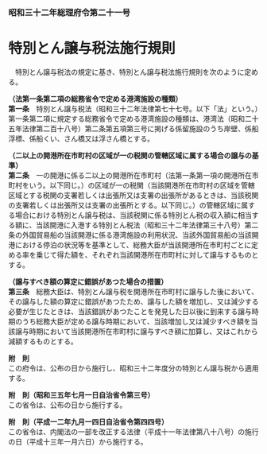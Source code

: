 ### 昭和三十二年総理府令第二十一号  
# 特別とん譲与税法施行規則  
　特別とん譲与税法の規定に基き、特別とん譲与税法施行規則を次のように定める。  
  
**（法第一条第二項の総務省令で定める港湾施設の種類）**  
**第一条**　特別とん譲与税法（昭和三十二年法律第七十七号。以下「法」という。）第一条第二項に規定する総務省令で定める港湾施設の種類は、港湾法（昭和二十五年法律第二百十八号）第二条第五項第三号に掲げる係留施設のうち岸壁、係船浮標、係船くい、さん橋又は浮さん橋とする。  
  
**（二以上の開港所在市町村の区域が一の税関の管轄区域に属する場合の譲与の基準）**  
**第二条**　一の開港に係る二以上の開港所在市町村（法第一条第一項の開港所在市町村をいう。以下同じ。）の区域が一の税関（当該開港所在市町村の区域を管轄区域とする税関の支署若しくは出張所又は支署の出張所があるときは、当該税関の支署若しくは出張所又は支署の出張所とする。以下同じ。）の管轄区域に属する場合における特別とん譲与税は、当該税関に係る特別とん税の収入額に相当する額に、当該開港に入港する特別とん税法（昭和三十二年法律第三十八号）第二条の外国貿易船の当該開港に係る港湾施設の利用状況、当該外国貿易船の当該開港における停泊の状況等を基準として、総務大臣が当該開港所在市町村ごとに定める率を乗じて得た額を、それぞれ当該開港所在市町村に対して譲与するものとする。  
  
**（譲与すべき額の算定に錯誤があつた場合の措置）**  
**第三条**　総務大臣は、特別とん譲与税を開港所在市町村に譲与した後において、その譲与した額の算定に錯誤があつたため、譲与した額を増加し、又は減少する必要が生じたときは、当該錯誤があつたことを発見した日以後に到来する譲与時期のうち総務大臣が定める譲与時期において、当該増加し又は減少すべき額を当該譲与時期において当該開港所在市町村に譲与すべき額に加算し、又はこれから減額するものとする。  
  
**附　則**  
この府令は、公布の日から施行し、昭和三十二年度分の特別とん譲与税から適用する。  
  
**附　則（昭和三五年七月一日自治省令第三号）**  
この省令は、公布の日から施行する。  
  
**附　則（平成一二年九月一四日自治省令第四四号）**  
この省令は、内閣法の一部を改正する法律（平成十一年法律第八十八号）の施行の日（平成十三年一月六日）から施行する。  
  
